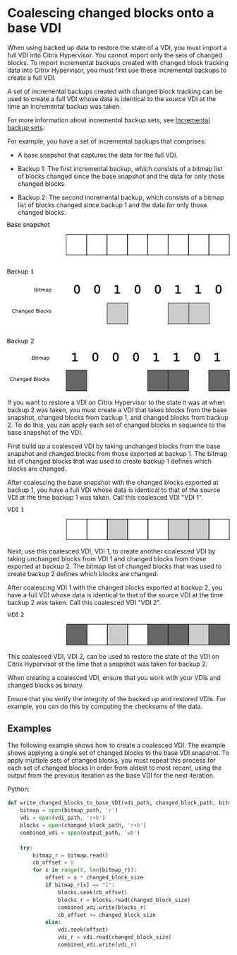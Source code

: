 # Coalescing changed blocks onto a base VDI

When using backed up data to restore the state of a VDI, you must import a full VDI into Citrix Hypervisor.
You cannot import only the sets of changed blocks.
To import incremental backups created with changed block tracking data into Citrix Hypervisor, you must first use these incremental backups to create a full VDI.

A set of incremental backups created with changed block tracking can be used to create a full VDI whose data is identical to the source VDI at the time an incremental backup was taken.

For more information about incremental backup sets, see [Incremental backup sets](./using-with-vdi.md).

For example, you have a set of incremental backups that comprises:

-  A base snapshot that captures the data for the full VDI.

-  Backup 1: The first incremental backup, which consists of a bitmap list of blocks changed since the base snapshot and the data for only those changed blocks.

-  Backup 2: The second incremental backup, which consists of a bitmap  list of blocks changed since backup 1 and the data for only those changed blocks.

![A base snapshot made of 8 blocks. A first backup that has changes in blocks 3, 6, and 7. A second backup that has changes in blocks 1, 5, 6, and 8.](media/history.png)

If you want to restore a VDI on Citrix Hypervisor to the state it was at when backup 2 was taken, you must create a VDI that takes blocks from the base snapshot, changed blocks from backup 1, and changed blocks from backup 2.
To do this, you can apply each set of changed blocks in sequence to the base snapshot of the VDI.

First build up a coalesced VDI by taking unchanged blocks from the base snapshot and changed blocks from those exported at backup 1.
The bitmap list of changed blocks that was used to create backup 1 defines which blocks are changed.

After coalescing the base snapshot with the changed blocks exported at backup 1, you have a full VDI whose data is identical to that of the source VDI at the time backup 1 was taken. Call this coalesced VDI "VDI 1".

![A VDI coalesced from the base and from backup 1. Blocks 1, 2, 4, 5, and 8 are from the base snapshot. The other blocks are from backup 1.](media/vdi1.png)

Next, use this coalesced VDI, VDI 1, to create another coalesced VDI by taking unchanged blocks from VDI 1 and changed blocks from those exported at backup 2.
The bitmap list of changed blocks that was used to create backup 2 defines which blocks are changed.

After coalescing VDI 1 with the changed blocks exported at backup 2, you have a full VDI whose data is identical to that of the source VDI at the time backup 2 was taken.
Call this coalesced VDI "VDI 2".

![A VDI coalesced from the base and from backup 1 and backup 2. Blocks 2 and 4 are from the base snapshot. Blocks 3 and 7 are from backup 1. Blocks 1, 5, 6, and 8 are from backup 2.](media/vdi2.png)

This coalesced VDI, VDI 2, can be used to restore the state of the VDI on Citrix Hypervisor at the time that a snapshot was taken for backup 2.

When creating a coalesced VDI, ensure that you work with your VDIs and changed blocks as binary.

Ensure that you verify the integrity of the backed up and restored VDIs.
For example, you can do this by computing the checksums of the data.

## Examples

The following example shows how to create a coalesced VDI.
The example shows applying a single set of changed blocks to the base VDI snapshot.
To apply multiple sets of changed blocks, you must repeat this process for each set of changed blocks in order from oldest to most recent, using the output from the  previous iteration as the base VDI for the next iteration.

Python:

```python
def write_changed_blocks_to_base_VDI(vdi_path, changed_block_path, bitmap_path, output_path):
    bitmap = open(bitmap_path, 'r')
    vdi = open(vdi_path, 'r+b')
    blocks = open(changed_block_path, 'r+b')
    combined_vdi = open(output_path, 'wb')

    try:
        bitmap_r = bitmap.read()
        cb_offset = 0
        for x in range(0, len(bitmap_r)):
            offset = x * changed_block_size
            if bitmap_r[x] == "1":
                blocks.seek(cb_offset)
                blocks_r = blocks.read(changed_block_size)
                combined_vdi.write(blocks_r)
                cb_offset += changed_block_size
            else:
                vdi.seek(offset)
                vdi_r = vdi.read(changed_block_size)
                combined_vdi.write(vdi_r)
```